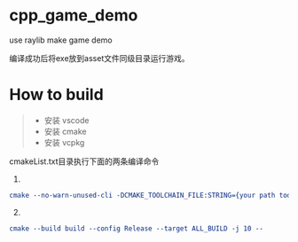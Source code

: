 # cpp_game_demo
use raylib make game demo

编译成功后将exe放到asset文件同级目录运行游戏。

# How to build
>- 安装 vscode
>- 安装 cmake 
>- 安装 vcpkg 


cmakeList.txt目录执行下面的两条编译命令

1. 
```cmake
cmake --no-warn-unused-cli -DCMAKE_TOOLCHAIN_FILE:STRING={your path todo}/vcpkg.cmake -DVCPKG_TARGET_TRIPLET:STRING=x86-windows-static -DCMAKE_EXPORT_COMPILE_COMMANDS:BOOL=TRUE -S . -B build -G "Visual Studio 17 2022" -T host=x86 -A win32
```

2.
```cmake
cmake --build build --config Release --target ALL_BUILD -j 10 --
```
